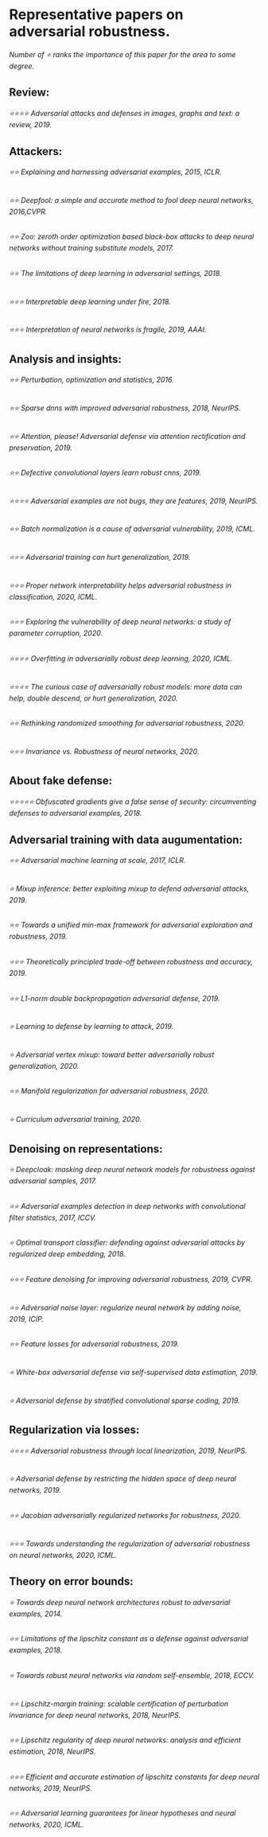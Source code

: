 # Representative papers on adversarial robustness.
###### Number of :star: ranks the importance of this paper for the area to some degree.
##	Review:
######	:star::star::star::star: Adversarial attacks and defenses in images, graphs and text: a review, 2019.
##	Attackers:
######	:star::star: Explaining and harnessing adversarial examples, 2015, ICLR.
######	:star::star: Deepfool: a simple and accurate method to fool deep neural networks, 2016,CVPR.
######	:star::star: Zoo: zeroth order optimization based black-box attacks to deep neural networks without training substitute models, 2017.
######	:star::star: The limitations of deep learning in adversarial settings, 2018.
######	:star::star::star: Interpretable deep learning under fire, 2018.
######	:star::star::star: Interpretation of neural networks is fragile, 2019, AAAI.
##	Analysis and insights:
######	:star::star: Perturbation, optimization and statistics, 2016.
######	:star::star: Sparse dnns with improved adversarial robustness, 2018, NeurIPS.
######	:star::star: Attention, please! Adversarial defense via attention rectification and preservation, 2019.
######	:star::star: Defective convolutional layers learn robust cnns, 2019.
######	:star::star::star::star: Adversarial examples are not bugs, they are features, 2019, NeurIPS.
######	:star::star: Batch normalization is a cause of adversarial vulnerability, 2019, ICML.
######	:star::star::star: Adversarial training can hurt generalization, 2019.
######	:star::star::star: Proper network interpretability helps adversarial robustness in classification, 2020, ICML.
######	:star::star::star: Exploring the vulnerability of deep neural networks: a study of parameter corruption, 2020.
######	:star::star::star::star: Overfitting in adversarially robust deep learning, 2020, ICML.
######	:star::star::star::star: The curious case of adversarially robust models: more data can help, double descend, or hurt generalization, 2020.
######	:star::star: Rethinking randomized smoothing for adversarial robustness, 2020.
######	:star::star::star: Invariance vs. Robustness of neural networks, 2020.
##	About fake defense:
######	:star::star::star::star::star: Obfuscated gradients give a false sense of security: circumventing defenses to adversarial examples, 2018.
##	Adversarial training with data augumentation:
######	:star::star: Adversarial machine learning at scale, 2017, ICLR.
######	:star: Mixup inference: better exploiting mixup to defend adversarial attacks, 2019.
######	:star::star: Towards a unified min-max framework for adversarial exploration and robustness, 2019.
######	:star::star::star: Theoretically principled trade-off between robustness and accuracy, 2019.
######	:star::star: L1-norm double backpropagation adversarial defense, 2019.
######	:star: Learning to defense by learning to attack, 2019.
######	:star: Adversarial vertex mixup: toward better adversarially robust generalization, 2020.
######	:star::star: Manifold regularization for adversarial robustness, 2020.
######	:star: Curriculum adversarial training, 2020.
##	Denoising on representations:
######	:star: Deepcloak: masking deep neural network models for robustness against adversarial samples, 2017.
######	:star::star: Adversarial examples detection in deep networks with convolutional filter statistics, 2017, ICCV.
######	:star: Optimal transport classifier: defending against adversarial attacks by regularized deep embedding, 2018.
######	:star::star::star: Feature denoising for improving adversarial robustness, 2019, CVPR.
######	:star::star: Adversarial noise layer: regularize neural network by adding noise, 2019, ICIP.
######	:star::star: Feature losses for adversarial robustness, 2019.
######	:star: White-box adversarial defense via self-supervised data estimation, 2019.
######	:star: Adversarial defense by stratified convolutional sparse coding, 2019.
##	Regularization via losses:
######	:star::star::star::star: Adversarial robustness through local linearization, 2019, NeurIPS.
######	:star: Adversarial defense by restricting the hidden space of deep neural networks, 2019.
######	:star::star: Jacobian adversarially regularized networks for robustness, 2020.
######	:star::star::star: Towards understanding the regularization of adversarial robustness on neural networks, 2020, ICML.
##	Theory on error bounds:
######	:star: Towards deep neural network architectures robust to adversarial examples, 2014.
######	:star::star: Limitations of the lipschitz constant as a defense against adversarial examples, 2018.
######	:star: Towards robust neural networks via random self-ensemble, 2018, ECCV.
######	:star::star: Lipschitz-margin training: scalable certification of perturbation invariance for deep neural networks, 2018, NeurIPS.
######	:star::star: Lipschitz regularity of deep neural networks: analysis and efficient estimation, 2018, NeurIPS.
######	:star::star::star: Efficient and accurate estimation of lipschitz constants for deep neural networks, 2019, NeurIPS.
######	:star::star: Adversarial learning guarantees for linear hypotheses and neural networks, 2020, ICML.



